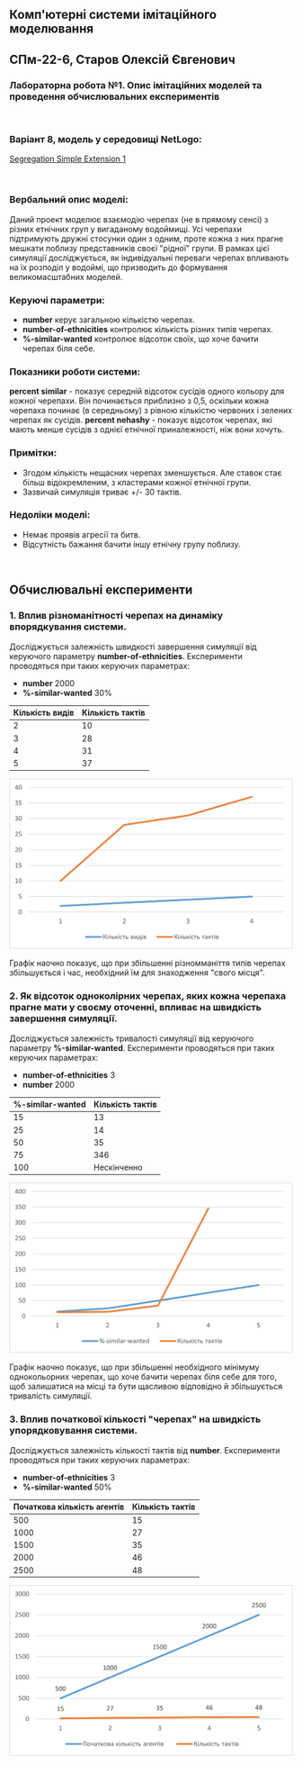 ## Комп'ютерні системи імітаційного моделювання
## СПм-22-6, **Старов Олексій Євгенович**
### Лабораторна робота №**1**. Опис імітаційних моделей та проведення обчислювальних експериментів

<br>

### Варіант 8, модель у середовищі NetLogo:
[Segregation Simple Extension 1](http://www.netlogoweb.org/launch#http://www.netlogoweb.org/assets/modelslib/IABM%20Textbook/chapter%203/Segregation%20Extensions/Segregation%20Simple%20Extension%201.nlogo)

<br>

### Вербальний опис моделі:
Даний проект моделює взаємодію черепах (не в прямому сенсі) з різних етнічних груп у вигаданому водоймищі. Усі черепахи підтримують дружні стосунки один з одним, проте кожна з них прагне мешкати поблизу представників своєї "рідної" групи. В рамках цієї симуляції досліджується, як індивідуальні переваги черепах впливають на їх розподіл у водоймі, що призводить до формування великомасштабних моделей.

### Керуючі параметри:
- **number** керує загальною кількістю черепах.
- **number-of-ethnicities** контролює кількість різних типів черепах.
- **%-similar-wanted** контролює відсоток своїх, що хоче бачити черепах біля себе.

### Показники роботи системи:
**percent similar** - показує середній відсоток сусідів одного кольору для кожної черепахи. Він починається приблизно з 0,5, оскільки кожна черепаха починає (в середньому) з рівною кількістю червоних і зелених черепах як сусідів.
**percent nehashy** - показує відсоток черепах, які мають менше сусідів з однієї етнічної приналежності, ніж вони хочуть.

### Примітки:
- Згодом кількість нещасних черепах зменшується. Але ставок стає більш відокремленим, з кластерами кожної етнічної групи.
- Зазвичай симуляція триває +/- 30 тактів.

### Недоліки моделі:
- Немає проявів агресії та битв.
- Відсутність бажання бачити іншу етнічну групу поблизу.

<br>

## Обчислювальні експерименти
### 1. Вплив різноманітності черепах на динаміку впорядкування системи.
Досліджується залежність швидкості завершення симуляції від керуючого параметру **number-of-ethnicities**.
Експерименти проводяться при таких керуючих параметрах:
- **number** 2000
- **%-similar-wanted** 30%

<table>
<thead>
<tr><th>Кількість видів</th><th>Кількість тактів</th></tr>
</thead>
<tbody>
<tr><td>2</td><td>10</td></tr>
<tr><td>3</td><td>28</td></tr>
<tr><td>4</td><td>31</td></tr>
<tr><td>5</td><td>37</td></tr>
</tbody>
</table>

![Залежність тактів від різноманітності](1.png)

Графік наочно показує, що при збільшенні різномманіття типів черепах збільшується і час, необхідний їм для знаходження "свого місця".

### 2. Як відсоток одноколірних черепах, яких кожна черепаха прагне мати у своєму оточенні, впливає на швидкість завершення симуляції.
Досліджується залежність тривалості симуляції від керуючого параметру **%-similar-wanted**.
Експерименти проводяться при таких керуючих параметрах:
- **number-of-ethnicities** 3
- **number** 2000

<table>
<thead>
<tr><th>%-similar-wanted</th><th>Кількість тактів</th></tr>
</thead>
<tbody>
<tr><td>15</td><td>13</td></tr>
<tr><td>25</td><td>14</td></tr>
<tr><td>50</td><td>35</td></tr>
<tr><td>75</td><td>346</td></tr>
<tr><td>100</td><td>Нескінченно</td></tr>
</tbody>
</table>

![Залежність тактів від проценту](2.png)

Графік наочно показує, що при збільшенні необхідного мінімуму однокольорних черепах, що хоче бачити черепах біля себе для того, щоб залишатися на місці та бути щасливою відповідно й збільшується тривалість симуляції.

### 3. Вплив початкової кількості "черепах" на швидкість упорядковування системи.
Досліджується залежність кількості тактів від **number**.
Експерименти проводяться при таких керуючих параметрах:
- **number-of-ethnicities** 3
- **%-similar-wanted** 50%

<table>
<thead>
<tr><th>Початкова кількість агентів</th><th>Кількість тактів</th></tr>
</thead>
<tbody>
<tr><td>500</td><td>15</td></tr>
<tr><td>1000</td><td>27</td></tr>
<tr><td>1500</td><td>35</td></tr>
<tr><td>2000</td><td>46</td></tr>
<tr><td>2500</td><td>48</td></tr>
</tbody>
</table>

![Залежність тактів від кількості агентів](3.png)

